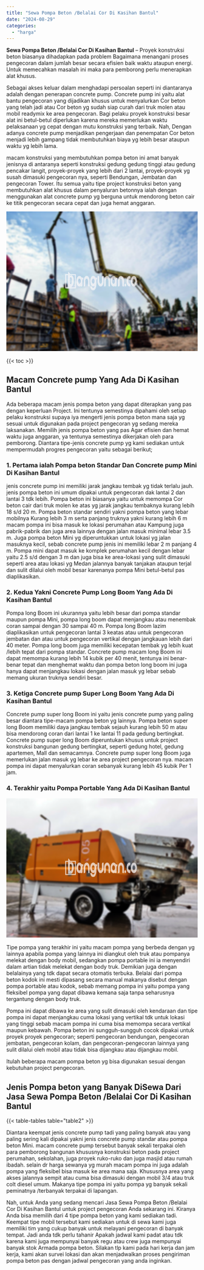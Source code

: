 ```yaml
---
title: "Sewa Pompa Beton /Belalai Cor Di Kasihan Bantul"
date: "2024-08-29"
categories: 
  - "harga"
---
```


**Sewa Pompa Beton /Belalai Cor Di Kasihan Bantul** – Proyek konstruksi beton biasanya dihadapkan pada problem Bagaimana menangani proses pengecoran dalam jumlah besar secara efisien baik waktu ataupun energi. Untuk memecahkan masalah ini maka para pemborong perlu menerapkan alat khusus.

Sebagai akses keluar dalam menghadapi persoalan seperti ini diantaranya adalah dengan penerapan concrete pump. Concrete pump ini yaitu alat bantu pengecoran yang dijadikan khusus untuk menyalurkan Cor beton yang telah jadi atau Cor beton yg sudah siap curah dari truk molen atau mobil readymix ke area pengecoran. Bagi pelaku proyek konstruksi besar alat ini betul-betul diperlukan karena mereka memerlukan waktu pelaksanaan yg cepat dengan mutu konstruksi yang terbaik. Nah, Dengan adanya concrete pump menjadikan pengerjaan dan penempatan Cor beton menjadi lebih gampang tidak membutuhkan biaya yg lebih besar ataupun waktu yg lebih lama.

macam konstruksi yang membutuhkan pompa beton ini amat banyak jenisnya di antaranya seperti konstruksi gedung gedung tinggi atau gedung pencakar langit, proyek-proyek yang lebih dari 2 lantai, proyek-proyek yg susah dimasuki pengecoran nya, seperti Bendungan, Jembatan dan pengecoran Tower. Itu semua yaitu tipe project konstruksi beton yang membutuhkan alat khusus dalam penyaluran betonnya ialah dengan menggunakan alat concrete pump yg berguna untuk mendorong beton cair ke titik pengecoran secara cepat dan juga hemat anggaran.

![Sewa Pompa Beton /Belalai Cor Di Kasihan Bantul](/images/sewa-concrete-pump-35.png)

{{< toc >}}

## Macam Concrete pump Yang Ada Di Kasihan Bantul

Ada beberapa macam jenis pompa beton yang dapat diterapkan yang pas dengan keperluan Project. Ini tentunya semestinya dipahami oleh setiap pelaku konstruksi supaya iya mengerti jenis pompa beton mana saja yg sesuai untuk digunakan pada project pengecoran yg sedang mereka laksanakan. Memilih jenis pompa beton yang pas Agar efisien dan hemat waktu juga anggaran, ya tentunya semestinya dikerjakan oleh para pemborong. Diantara tipe-jenis concrete pump yg kami sediakan untuk mempermudah progres pengecoran yaitu sebagai berikut;

### 1\. Pertama ialah Pompa beton Standar Dan Concrete pump Mini Di Kasihan Bantul

jenis concrete pump ini memiliki jarak jangkau tembak yg tidak terlalu jauh. jenis pompa beton ini umum dipakai untuk pengecoran dak lantai 2 dan lantai 3 tdk lebih. Pompa beton ini biasanya yaitu untuk memompa Cor beton cair dari truk molen ke atas yg jarak jangkau tembaknya kurang lebih 18 s/d 20 m. Pompa beton standar sendiri yakni pompa beton yang lebar mobilnya Kurang lebih 3 m serta panjang truknya yakni kurang lebih 6 m macam pompa ini bisa masuk ke lokasi perumahan atau Kampung juga pabrik-pabrik dan juga area lainnya dengan jalan masuk minimal lebar 3.5 m. Juga pompa beton Mini yg diperuntukkan untuk lokasi yg jalan masuknya kecil, sebab concrete pump jenis ini memiliki lebar 2 m panjang 4 m. Pompa mini dapat masuk ke komplek perumahan kecil dengan lebar yaitu 2.5 s/d dengan 3 m dan juga bisa ke area-lokasi yang sulit dimasuki seperti area atau lokasi yg Medan jalannya banyak tanjakan ataupun terjal dan sulit dilalui oleh mobil besar karenanya pompa Mini betul-betul pas diaplikasikan.

### 2\. Kedua Yakni Concrete Pump Long Boom Yang Ada Di Kasihan Bantul

Pompa long Boom ini ukurannya yaitu lebih besar dari pompa standar maupun pompa Mini, pompa long boom dapat menjangkau atau menembak coran sampai dengan 30 sampai 40 m. Pompa long Boom lazim diaplikasikan untuk pengecoran lantai 3 keatas atau untuk pengecoran jembatan dan atau untuk pengecoran vertikal dengan jangkauan lebih dari 40 meter. Pompa long boom juga memiliki kecepatan tembak yg lebih kuat /lebih tepat dari pompa standar. Concrete pump macam long Boom ini dapat memompa kurang lebih 14 kubik per 40 menit, tentunya ini benar-benar tepat dan menghemat waktu dan pompa beton long boom ini juga hanya dapat menjangkau lokasi dengan jalan masuk yg lebar sebab memang ukuran truknya sendiri besar.

### 3\. Ketiga Concrete pump Super Long Boom Yang Ada Di Kasihan Bantul

Concrete pump super long Boom ini yaitu jenis concrete pump yang paling besar diantara tipe-macam pompa beton yg lainnya. Pompa beton super long Boom memiliki daya jangkau tembak sejauh kurang lebih 50 m atau bisa mendorong coran dari lantai 1 ke lantai 11 pada gedung bertingkat. Concrete pump super long Boom diperuntukan khusus untuk project konstruksi bangunan gedung bertingkat, seperti gedung hotel, gedung apartemen, Mall dan semacamnya. Concrete pump super long Boom juga memerlukan jalan masuk yg lebar ke area project pengecoran nya. macam pompa ini dapat menyalurkan coran sebanyak kurang lebih 45 kubik Per 1 jam.

### 4\. Terakhir yaitu Pompa Portable Yang Ada Di Kasihan Bantul

![Sewa Pompa Beton /Belalai Cor Di Kasihan Bantul](/images/sewa-concrete-pump-22.png)

Tipe pompa yang terakhir ini yaitu macam pompa yang berbeda dengan yg lainnya apabila pompa yang lainnya ini diangkut oleh truk atau pompanya melekat dengan body mobil, sedangkan pompa portable ini ia menyendiri dalam artian tidak melekat dengan body truk. Demikian juga dengan belalainya yang tdk dapat secara otomatis terbuka. Belalai dari pompa beton kodok ini mesti dipasang secara manual makanya disebut dengan pompa portable atau kodok, sebab memang pompa ini yaitu pompa yang fleksibel pompa yang dapat dibawa kemana saja tanpa seharusnya tergantung dengan body truk.

Pompa ini dapat dibawa ke area yang sulit dimasuki oleh kendaraan dan tipe pompa ini dapat menjangkau cuma lokasi yang vertikal tdk untuk lokasi yang tinggi sebab macam pompa ini cuma bisa memompa secara vertikal maupun kebawah. Pompa beton ini sungguh-sungguh cocok dipakai untuk proyek proyek pengecoran; seperti pengecoran bendungan, pengecoran jembatan, pengecoran kolam, dan pengecoran-pengecoran lainnya yang sulit dilalui oleh mobil atau tidak bisa dijangkau atau dijangkau mobil.

Itulah beberapa macam pompa beton yg bisa digunakan sesuai dengan kebutuhan project pengecoran.

## Jenis Pompa beton yang Banyak DiSewa Dari Jasa Sewa Pompa Beton /Belalai Cor Di Kasihan Bantul

{{< table-tables table="table2" >}}

Diantara keempat jenis concrete pump tadi yang paling banyak atau yang paling sering kali dipakai yakni jenis concrete pump standar atau pompa beton Mini. macam concrete pump tersebut banyak sekali terpakai oleh para pemborong bangunan khususnya konstruksi beton pada project perumahan, sekolahan, juga proyek ruko-ruko dan juga masjid atau rumah ibadah. selain dr harga sewanya yg murah macam pompa ini juga adalah pompa yang fleksibel bisa masuk ke area mana saja. Khususnya area yang akses jalannya sempit atau cuma bisa dimasuki dengan mobil 3/4 atau truk colt diesel umum. Makanya tipe pompa ini yaitu pompa yg banyak sekali peminatnya /terbanyak terpakai di lapangan.

Nah, untuk Anda yang sedang mencari Jasa Sewa Pompa Beton /Belalai Cor Di Kasihan Bantul untuk project pengecoran Anda sekarang ini. Kiranya Anda bisa memilih dari 4 tipe pompa beton yang kami sediakan tadi. Keempat tipe mobil tersebut kami sediakan untuk di sewa kami juga memiliki tim yang cukup banyak untuk melayani pengecoran di banyak tempat. Jadi anda tdk perlu tahanir Apakah jadwal kami padat atau tdk karena kami juga mempunyai banyak regu atau crew juga mempunyai banyak stok Armada pompa beton. Silakan tlp kami pada hari kerja dan jam kerja, kami akan survei lokasi dan akan menjadwalkan proses pengiriman pompa beton pas dengan jadwal pengecoran yang anda inginkan.
